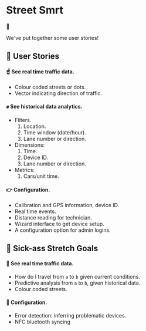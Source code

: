 # Street Smrt

:blue_car:

We've put together some user stories!

## :muscle: User Stories

#### :point_up: See real time traffic data.

+ Colour coded streets or dots.
+ Vector indicating direction of traffic.

#### :fist: See historical data analytics.

+ Filters.
    1. Location.
    2. Time window (date/hour).
    3. Lane number or direction.
+ Dimensions:
    1. Time.
    2. Device ID.
    3. Lane number or direction.
+ Metrics:
    1. Cars/unit time.

#### :point_right: Configuration.

+ Calibration and GPS information, device ID.
+ Real time events.
+ Distance reading for technician.
+ Wizard interface to get device setup.
+ A configuration option for admin logins.

## :metal: Sick-ass Stretch Goals

#### :raised_hands: See real time traffic data.

+ How do I travel from `a` to `b` given current conditions.
+ Predictive analysis from `a` to `b`, given historical data.
+ Colour coded streets.

#### :open_hands: Configuration.

+ Error detection: inferring problematic devices.
+ NFC bluetooth syncing
